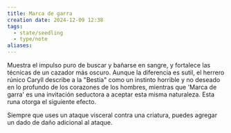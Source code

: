 ```yaml
---
title: Marca de garra
creation date: 2024-12-09 12:38
tags:
  - state/seedling
  - type/note
aliases:
---
```

Muestra el impulso puro de buscar y bañarse en sangre, y fortalece las técnicas de un cazador más oscuro. Aunque la diferencia es sutil, el herrero rúnico Caryll describe a la "Bestia" como un instinto horrible y no deseado en lo profundo de los corazones de los hombres, mientras que 'Marca de garra' es una invitación seductora a aceptar esta misma naturaleza. Esta runa otorga el siguiente efecto.

Siempre que uses un ataque visceral contra una criatura, puedes agregar un dado de daño adicional al ataque.
